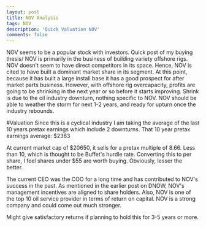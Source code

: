 ```yaml
---
layout: post
title: NOV Analysis
tags: NOV
description: 'Quick Valuation NOV'
comments: false
---
```

NOV seems to be a popular stock with investors. Quick post of my buying thesis/
NOV is primarily in the business of building variety offshore rigs. NOV doesn't seem to have direct competitors in its space.
Hence, NOV is cited to have built a dominant market share in its segment. At this point, because it has built
a large install base it has a good prospect for after market parts business. However, with offshore rig overcapacity,
profits are going to be shrinking in the next year or so before it starts improving. Shrink is due to the oil industry
downturn, nothing specific to NOV. NOV should be able to weather the storm for next 1-2 years,
and ready for upturn once the industry rebounds.

#Valuation
Since this is a cyclical industry I am taking the average of the last 10 years pretax earnings which include 2
downturns. That 10 year pretax earnings average: $2383

At current market cap of $20650, it sells for a pretax multiple of 8.66.
Less than 10, which is thought to be Buffet's hurdle rate.
Converting this to per share, I feel shares under $55 are worth buying. Obviously, lesser the better.

The current CEO was the COO for a long time and has contributed to NOV's success in the past.
As mentioned in the earlier post on DNOW, NOV's management incentives are aligned to share holders.
Also, NOV is one of the top 10 oil service provider in terms of return on capital.
NOV is a strong company and could come out much stronger.

Might give satisfactory returns if planning to hold this for 3-5 years or more.


